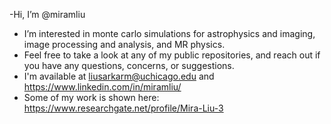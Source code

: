 -Hi, I’m @miramliu
- I’m interested in monte carlo simulations for astrophysics and imaging, image processing and analysis, and MR physics.
- Feel free to take a look at any of my public repositories, and reach out if you have any questions, concerns, or suggestions.
- I'm available at liusarkarm@uchicago.edu and https://www.linkedin.com/in/miramliu/
- Some of my work is shown here: https://www.researchgate.net/profile/Mira-Liu-3
